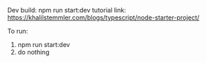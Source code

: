 Dev build: npm run start:dev
tutorial link: https://khalilstemmler.com/blogs/typescript/node-starter-project/

To run:
1. npm run start:dev
2. do nothing